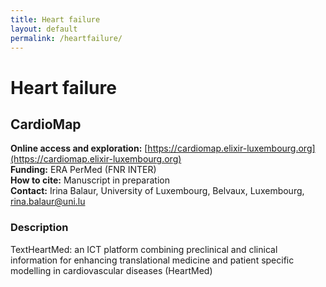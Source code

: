 ```yaml
---
title: Heart failure
layout: default
permalink: /heartfailure/
---
```


# Heart failure
## CardioMap

**Online access and exploration:**  [https://cardiomap.elixir-luxembourg.org](https://cardiomap.elixir-luxembourg.org)  
**Funding:** ERA PerMed (FNR INTER)  
**How to cite:** Manuscript in preparation  
**Contact:** Irina Balaur, University of Luxembourg, Belvaux, Luxembourg, rina.balaur@uni.lu  

### Description

TextHeartMed: an ICT platform combining preclinical and clinical information for enhancing translational medicine and patient specific modelling in cardiovascular diseases (HeartMed)



